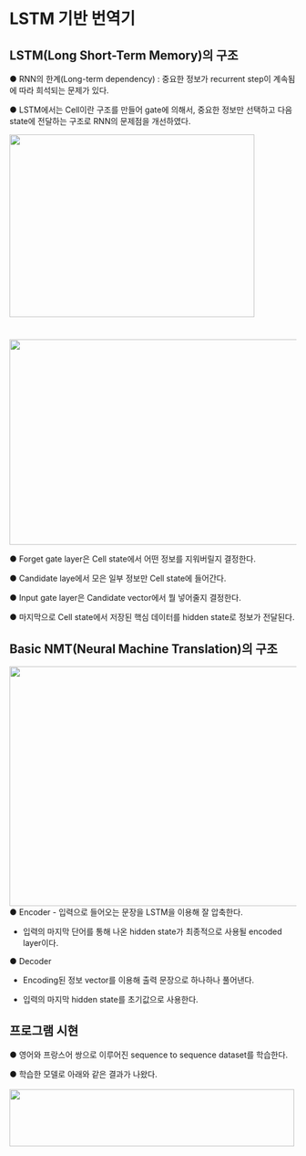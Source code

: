 # LSTM 기반 번역기
## LSTM(Long Short-Term Memory)의 구조  
● RNN의 한계(Long-term dependency) : 중요한 정보가 recurrent step이 계속됨에 따라 희석되는 문제가 있다.

● LSTM에서는 Cell이란 구조를 만들어 gate에 의해서, 중요한 정보만 선택하고 다음 state에 전달하는 구조로 RNN의 문제점을 개선하였다.

<img src="https://user-images.githubusercontent.com/98728682/153707834-2ae2ae2d-3a19-4ce7-ba83-c38967ad4dff.png" width="430" height="320">

#

<img src="https://user-images.githubusercontent.com/98728682/153808548-77bebf4b-d719-4a1d-82f4-404772f92b48.png" width="520" height="360">  

● Forget gate layer은 Cell state에서 어떤 정보를 지워버릴지 결정한다.  

● Candidate laye에서 모은 일부 정보만 Cell state에 들어간다.

● Input gate layer은 Candidate vector에서 뭘 넣어줄지 결정한다.  

● 마지막으로 Cell state에서 저장된 핵심 데이터를 hidden state로 정보가 전달된다.

## Basic NMT(Neural Machine Translation)의 구조  

<img src="https://user-images.githubusercontent.com/98728682/153708836-a425b499-08de-4125-8074-7f3616e96217.png" width="630" height="420">
● Encoder  
- 입력으로 들어오는 문장을 LSTM을 이용해 잘 압축한다.  

- 입력의 마지막 단어를 통해 나온 hidden state가 최종적으로 사용될 encoded layer이다.  

● Decoder  
- Encoding된 정보 vector를 이용해 출력 문장으로 하나하나 풀어낸다.  

- 입력의 마지막 hidden state를 초기값으로 사용한다.  

## 프로그램 시현  
● 영어와 프랑스어 쌍으로 이루어진 sequence to sequence dataset를 학습한다.  

● 학습한 모델로 아래와 같은 결과가 나왔다.  
\
<img src="https://user-images.githubusercontent.com/98728682/153710493-9f1f8b76-80cd-479c-a2d9-b31043cb05a3.png" width="500" height="100">
